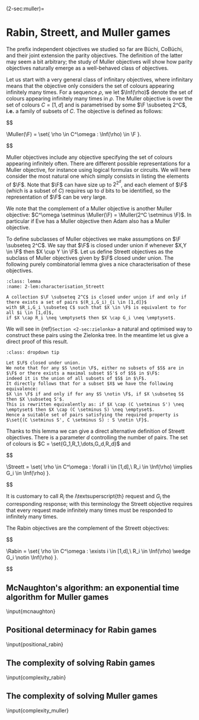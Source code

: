 (2-sec:muller)=
# Rabin, Streett, and Muller games

The prefix independent objectives we studied so far are B&uuml;chi, CoB&uuml;chi, and their joint extension the parity objectives.
The definition of the latter may seem a bit arbitrary; the study of Muller objectives will show how parity objectives naturally emerge as a well-behaved class of objectives.


Let us start with a very general class of infinitary objectives, where infinitary means that the objective only considers the set of colours appearing infinitely many times.
For a sequence $\rho$, we let $\Inf(\rho)$ denote the set of colours appearing infinitely many times in $\rho$.
The Muller objective is over the set of colours $C = [1,d]$ and is parametrised by some $\F \subseteq 2^C$, **i.e.** a family of subsets of $C$.
The objective is defined as follows:

$$

\Muller(\F) = \set{ \rho \in C^\omega : \Inf(\rho) \in \F }.

$$

Muller objectives include any objective specifying the set of colours appearing infinitely often.
There are different possible representations for a Muller objective, for instance using logical formulas or circuits.
We will here consider the most natural one which simply consists in listing the elements of $\F$.
Note that $\F$ can have size up to $2^{2^d}$, and each element of $\F$ (which is a subset of $C$)
requires up to $d$ bits to be identified, so the representation of $\F$ can be very large.

We note that the complement of a Muller objective is another Muller objective: 
$C^\omega \setminus \Muller(\F) = \Muller(2^C \setminus \F)$. 
In particular if Eve has a Muller objective then Adam also has a Muller objective.


To define subclasses of Muller objectives we make assumptions on $\F \subseteq 2^C$.
We say that $\F$ is closed under union if whenever $X,Y \in \F$ then $X \cup Y \in \F$.
Let us define Streett objectives as the subclass of Muller objectives given by $\F$ closed under union.
The following purely combinatorial lemma gives a nice characterisation of these objectives.

```{admonition} Lemma
:class: lemma
:name: 2-lem:characterisation_Streett

A collection $\F \subseteq 2^C$ is closed under union if and only if there exists a set of pairs $(R_i,G_i)_{i \in [1,d]}$
with $R_i,G_i \subseteq C$ such that $X \in \F$ is equivalent to for all $i \in [1,d]$, 
if $X \cap R_i \neq \emptyset$ then $X \cap G_i \neq \emptyset$.

```

We will see in  {ref}`Section <2-sec:zielonka>` a natural and optimised way to construct these pairs using the Zielonka tree.
In the meantime let us give a direct proof of this result.

```{admonition} Proof
:class: dropdown tip

Let $\F$ closed under union.
We note that for any $S \notin \F$, either no subsets of $S$ are in $\F$ or there exists a maximal subset $S'$ of $S$ in $\F$:
indeed it is the union of all subsets of $S$ in $\F$.
It directly follows that for a subset $X$ we have the following equivalence:
$X \in \F$ if and only if for any $S \notin \F$, if $X \subseteq S$ then $X \subseteq S'$.
This is rewritten equivalently as: if $X \cap (C \setminus S') \neq \emptyset$ then $X \cap (C \setminus S) \neq \emptyset$.
Hence a suitable set of pairs satisfying the required property is 
$\set{(C \setminus S', C \setminus S) : S \notin \F}$.

```

Thanks to this lemma we can give a direct alternative definition of Streett objectives.
There is a parameter $d$ controlling the number of pairs.
The set of colours is $C = \set{G_1,R_1,\dots,G_d,R_d}$ and

$$

\Streett = \set{ \rho \in C^\omega : \forall i \in [1,d],\ R_i \in \Inf(\rho) \implies G_i \in \Inf(\rho) }.

$$

It is customary to call $R_i$ the $i$\textsuperscript{th} request and $G_i$ the corresponding response;
with this terminology the Streett objective requires that every request made infinitely many times must be responded to infinitely many times.

The Rabin objectives are the complement of the Streett objectives: 

$$

\Rabin = \set{ \rho \in C^\omega : \exists i \in [1,d],\ R_i \in \Inf(\rho) \wedge G_i \notin \Inf(\rho) }.

$$



## McNaughton's algorithm: an exponential time algorithm for Muller games

\input{mcnaughton}

## Positional determinacy for Rabin games

\input{positional_rabin}

## The complexity of solving Rabin games

\input{complexity_rabin}

## The complexity of solving Muller games
    
\input{complexity_muller}
